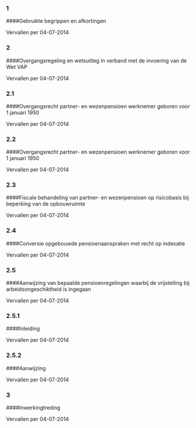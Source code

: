 <meta http-equiv='Content-Type' content='text/html; charset=utf-8' />

### 1  

####Gebruikte begrippen en afkortingen

Vervallen per 04-07-2014 

### 2  

####Overgangsregeling en wetsuitleg in verband met de invoering van de Wet VAP

Vervallen per 04-07-2014 

### 2.1  

####Overgangsrecht partner- en wezenpensioen werknemer geboren voor 1 januari 1950

Vervallen per 04-07-2014 

### 2.2  

####Overgangsrecht partner- en wezenpensioen werknemer geboren voor 1 januari 1950

Vervallen per 04-07-2014 

### 2.3  

####Fiscale behandeling van partner- en wezenpensioen op risicobasis bij beperking van de opbouwruimte

Vervallen per 04-07-2014 

### 2.4  

####Conversie opgebouwde pensioenaanspraken met recht op indexatie

Vervallen per 04-07-2014 

### 2.5  

####Aanwijzing van bepaalde pensioenregelingen waarbij de vrijstelling bij arbeidsongeschiktheid is ingegaan

Vervallen per 04-07-2014 

### 2.5.1  

####Inleiding

Vervallen per 04-07-2014 

### 2.5.2  

####Aanwijzing

Vervallen per 04-07-2014 

### 3  

####Inwerkingtreding

Vervallen per 04-07-2014 

